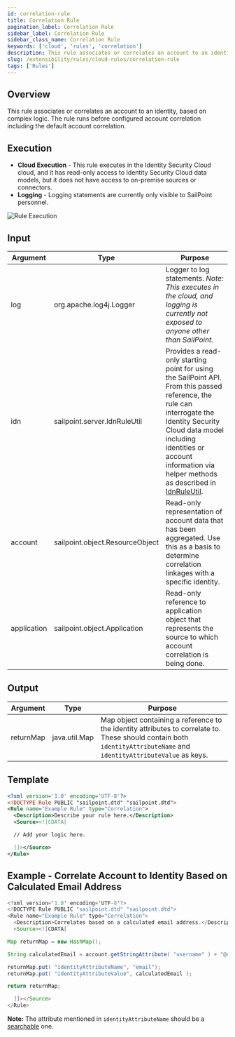 ```yaml
---
id: correlation-rule
title: Correlation Rule
pagination_label: Correlation Rule
sidebar_label: Correlation Rule
sidebar_class_name: Correlation Rule
keywords: ['cloud', 'rules', 'correlation']
description: This rule associates or correlates an account to an identity, based on complex logic.
slug: /extensibility/rules/cloud-rules/correlation-rule
tags: ['Rules']
---
```


## Overview

This rule associates or correlates an account to an identity, based on complex logic. The rule runs before configured account correlation including the default account correlation.

## Execution

- **Cloud Execution** - This rule executes in the Identity Security Cloud cloud, and it has read-only access to Identity Security Cloud data models, but it does not have access to on-premise sources or connectors.
- **Logging** - Logging statements are currently only visible to SailPoint personnel.

![Rule Execution](../img/cloud_execution.png)

## Input

| Argument | Type | Purpose |
| --- | --- | --- |
| log | org.apache.log4j.Logger | Logger to log statements. _Note: This executes in the cloud, and logging is currently not exposed to anyone other than SailPoint._ |
| idn | sailpoint.server.IdnRuleUtil | Provides a read-only starting point for using the SailPoint API. From this passed reference, the rule can interrogate the Identity Security Cloud data model including identities or account information via helper methods as described in [IdnRuleUtil](../idn_rule_utility.md). |
| account | sailpoint.object.ResourceObject | Read-only representation of account data that has been aggregated. Use this as a basis to determine correlation linkages with a specific identity. |
| application | sailpoint.object.Application | Read-only reference to application object that represents the source to which account correlation is being done. |

## Output

| Argument | Type | Purpose |
| --- | --- | --- |
| returnMap | java.util.Map | Map object containing a reference to the identity attributes to correlate to. These should contain both `identityAttributeName` and `identityAttributeValue` as keys. |

## Template

```xml
<?xml version='1.0' encoding='UTF-8'?>
<!DOCTYPE Rule PUBLIC "sailpoint.dtd" "sailpoint.dtd">
<Rule name="Example Rule" type="Correlation">
  <Description>Describe your rule here.</Description>
  <Source><![CDATA[

  // Add your logic here.

  ]]></Source>
</Rule>
```

## Example - Correlate Account to Identity Based on Calculated Email Address

```java
<?xml version='1.0' encoding='UTF-8'?>
<!DOCTYPE Rule PUBLIC "sailpoint.dtd" "sailpoint.dtd">
<Rule name="Example Rule" type="Correlation">
  <Description>Correlates based on a calculated email address.</Description>
  <Source><![CDATA[

Map returnMap = new HashMap();

String calculatedEmail = account.getStringAttribute( "username" ) + "@example.com";

returnMap.put( "identityAttributeName", "email");
returnMap.put( "identityAttributeValue", calculatedEmail );

return returnMap;

  ]]></Source>
</Rule>
```
**Note:** The attribute mentioned in `identityAttributeName` should be a [searchable](https://documentation.sailpoint.com/saas/help/accounts/correlation.html?#using-custom-identity-attributes-in-correlation) one.
